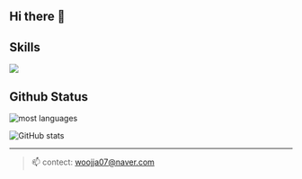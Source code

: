 ## Hi there 👋

## Skills
<img src="https://img.shields.io/badge/Spring Boot-6DB33F?style=flat-square&logo=springboot&logoColor=FFFFFF"/></a>

## Github Status
![most languages](https://github-readme-stats.vercel.app/api/top-langs/?username=WooYeonJu&layout=compact)

![GitHub stats](https://github-readme-stats.vercel.app/api?username=WooYeonJu&show_icons=true&theme=radical)


---
> 📫 contect: woojja07@naver.com

<!--
**WooYeonJu/WooYeonJu** is a ✨ _special_ ✨ repository because its `README.md` (this file) appears on your GitHub profile.

Here are some ideas to get you started:

- 🔭 I’m currently working on ...
- 🌱 I’m currently learning ...
- 👯 I’m looking to collaborate on ...
- 🤔 I’m looking for help with ...
- 💬 Ask me about ...
- 📫 How to reach me: ...
- 😄 Pronouns: ...
- ⚡ Fun fact: ...
-->
